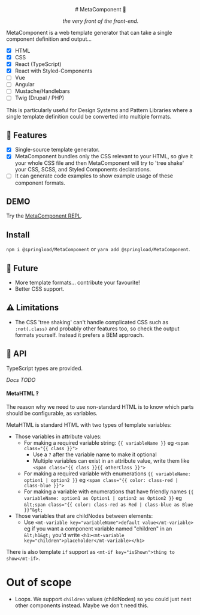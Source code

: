 <center>
# MetaComponent 🦚

_the very front of the front-end._

</center>

MetaComponent is a web template generator that can take a single component definition and output...

- [x] HTML
- [x] CSS
- [x] React (TypeScript)
- [x] React with Styled-Components
- [ ] Vue
- [ ] Angular
- [ ] Mustache/Handlebars
- [ ] Twig (Drupal / PHP)

This is particularly useful for Design Systems and Pattern Libraries where a single template definition could be converted into multiple formats.

## :gift: Features

- [x] Single-source template generator.
- [x] MetaComponent bundles only the CSS relevant to your HTML, so give it your whole CSS file and then MetaComponent will try to 'tree shake' your CSS, SCSS, and Styled Components declarations.
- [ ] It can generate code examples to show example usage of these component formats.

## DEMO

Try the [MetaComponent REPL](https://springload.github.io/metacomponent).

## Install

`npm i @springload/MetaComponent` or `yarn add @springload/MetaComponent`.

## :crystal_ball: Future

- More template formats... contribute your favourite!
- Better CSS support.

## :warning: Limitations

- The CSS 'tree shaking' can't handle complicated CSS such as `:not(.class)` and probably other features too, so check the output formats yourself. Instead it prefers a BEM approach.

## :satellite: API

TypeScript types are provided.

_Docs TODO_

#### MetaHTML ?

The reason why we need to use non-standard HTML is to know which parts should be configurable, as variables.

MetaHTML is standard HTML with two types of template variables:

- Those variables in attribute values:
  - For making a required variable string: `{{ variableName }}` eg `<span class="{{ class }}">`
    - Use a `?` after the variable name to make it optional
    - Multiple variables can exist in an attribute value, write them like `<span class="{{ class }}{{ otherClass }}">`
  - For making a required variable with enumerations `{{ variableName: option1 | option2 }}` eg `<span class="{{ color: class-red | class-blue }}">`
  - For making a variable with enumerations that have friendly names `{{ variableName: option1 as Option1 | option2 as Option2 }}` eg `&lt;span class="{{ color: class-red as Red | class-blue as Blue }}"&gt;`
- Those variables that are childNodes between elements:
  - Use `<mt-variable key="variableName">default value</mt-variable>` eg if you want a component variable named "children" in an `&lt;h1&gt;` you'd write `<h1><mt-variable key="children">placeholder</mt-variable></h1>`

There is also template `if` support as `<mt-if key="isShown">thing to show</mt-if>`.

# Out of scope

- Loops. We support `children` values (childNodes) so you could just nest other components instead. Maybe we don't need this.

